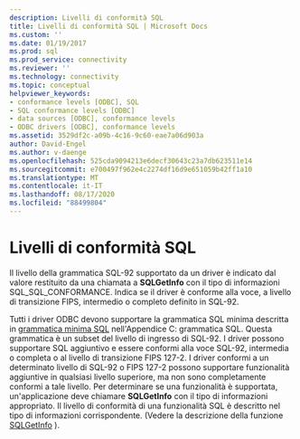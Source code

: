 ```yaml
---
description: Livelli di conformità SQL
title: Livelli di conformità SQL | Microsoft Docs
ms.custom: ''
ms.date: 01/19/2017
ms.prod: sql
ms.prod_service: connectivity
ms.reviewer: ''
ms.technology: connectivity
ms.topic: conceptual
helpviewer_keywords:
- conformance levels [ODBC], SQL
- SQL conformance levels [ODBC]
- data sources [ODBC], conformance levels
- ODBC drivers [ODBC], conformance levels
ms.assetid: 3529df2c-a09b-4c16-9c60-eae7a06d903a
author: David-Engel
ms.author: v-daenge
ms.openlocfilehash: 525cda9094213e6decf30643c23a7db623511e14
ms.sourcegitcommit: e700497f962e4c2274df16d9e651059b42ff1a10
ms.translationtype: MT
ms.contentlocale: it-IT
ms.lasthandoff: 08/17/2020
ms.locfileid: "88499804"
---
```

# <a name="sql-conformance-levels"></a>Livelli di conformità SQL
Il livello della grammatica SQL-92 supportato da un driver è indicato dal valore restituito da una chiamata a **SQLGetInfo** con il tipo di informazioni SQL_SQL_CONFORMANCE. Indica se il driver è conforme alla voce, a livello di transizione FIPS, intermedio o completo definito in SQL-92.  
  
 Tutti i driver ODBC devono supportare la grammatica SQL minima descritta in [grammatica minima SQL](../../../odbc/reference/appendixes/sql-minimum-grammar.md) nell'Appendice C: grammatica SQL. Questa grammatica è un subset del livello di ingresso di SQL-92. I driver possono supportare SQL aggiuntivo e essere conformi alla voce SQL-92, intermedia o completa o al livello di transizione FIPS 127-2. I driver conformi a un determinato livello di SQL-92 o FIPS 127-2 possono supportare funzionalità aggiuntive in qualsiasi livello superiore, ma non sono completamente conformi a tale livello. Per determinare se una funzionalità è supportata, un'applicazione deve chiamare **SQLGetInfo** con il tipo di informazioni appropriato. Il livello di conformità di una funzionalità SQL è descritto nel tipo di informazioni corrispondente. (Vedere la descrizione della funzione [SQLGetInfo](../../../odbc/reference/syntax/sqlgetinfo-function.md) ).
